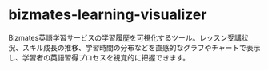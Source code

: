 # bizmates-learning-visualizer
Bizmates英語学習サービスの学習履歴を可視化するツール。レッスン受講状況、スキル成長の推移、学習時間の分布などを直感的なグラフやチャートで表示し、学習者の英語習得プロセスを視覚的に把握できます。
